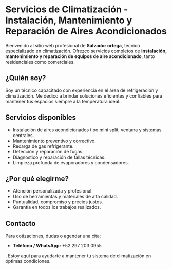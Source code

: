 # Servicios de Climatización - Instalación, Mantenimiento y Reparación de Aires Acondicionados

Bienvenido al sitio web profesional de **Salvador ortega**, técnico especializado en climatización. Ofrezco servicios completos de **instalación, mantenimiento y reparación de equipos de aire acondicionado**, tanto residenciales como comerciales.

## ¿Quién soy?

Soy un técnico capacitado con experiencia en el área de refrigeración y climatización. Me dedico a brindar soluciones eficientes y confiables para mantener tus espacios siempre a la temperatura ideal.

## Servicios disponibles

- Instalación de aires acondicionados tipo mini split, ventana y sistemas centrales.
- Mantenimiento preventivo y correctivo.
- Recarga de gas refrigerante.
- Detección y reparación de fugas.
- Diagnóstico y reparación de fallas técnicas.
- Limpieza profunda de evaporadores y condensadores.

## ¿Por qué elegirme?

- Atención personalizada y profesional.
- Uso de herramientas y materiales de alta calidad.
- Puntualidad, compromiso y precios justos.
- Garantía en todos los trabajos realizados.

## Contacto

Para cotizaciones, dudas o agendar una cita:

- **Teléfono / WhatsApp:** +52 297 203 0955

. Estoy aquí para ayudarte a mantener tu sistema de climatización en óptimas condiciones.
